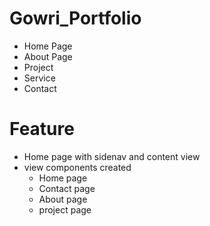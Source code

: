 # Gowri_Portfolio
 - Home Page
 - About Page
 - Project
 - Service
 - Contact 

 # Feature
  - Home page with sidenav and content view
  - view components created
    - Home page
    - Contact page
    - About page
    - project page